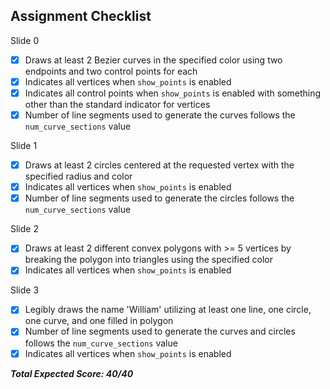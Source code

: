 ## Assignment Checklist
Slide 0
- [x] Draws at least 2 Bezier curves in the specified color using two endpoints and two control points for each
- [x] Indicates all vertices when `show_points` is enabled
- [x] Indicates all control points when `show_points` is enabled with something other than the standard indicator for vertices
- [x] Number of line segments used to generate the curves follows the `num_curve_sections` value

Slide 1
- [x] Draws at least 2 circles centered at the requested vertex with the specified radius and color
- [x] Indicates all vertices when `show_points` is enabled
- [x] Number of line segments used to generate the circles follows the `num_curve_sections` value

Slide 2
- [x] Draws at least 2 different convex polygons with >= 5 vertices by breaking the polygon into triangles using the specified color
- [x] Indicates all vertices when `show_points` is enabled

Slide 3
- [x] Legibly draws the name 'William' utilizing at least one line, one circle, one curve, and one filled in polygon
- [x] Number of line segments used to generate the curves and circles follows the `num_curve_sections` value
- [x] Indicates all vertices when `show_points` is enabled

***Total Expected Score: 40/40***